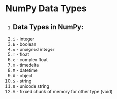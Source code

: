 # NumPy Data Types
<!DOCTYPE html>
<html>
<body>
    <ol>
        <li>
            <h2>Data Types in NumPy:</h2>
            <li><code>i</code> - integer</li>
            <li><code>b</code> - boolean</li>
            <li><code>u</code> - unsigned integer</li>
            <li><code>f</code> - float</li>
            <li><code>c</code> - complex float</li>
            <li><code>m</code> - timedelta</li>
            <li><code>M</code> - datetime</li>
            <li><code>O</code> - object</li>
            <li><code>S</code> - string</li>
            <li><code>U</code> - unicode string</li>
            <li><code>V</code> - fixxed chunk of memory for other type (void)</li>
        </li>
    </ol>
</body>
</html>